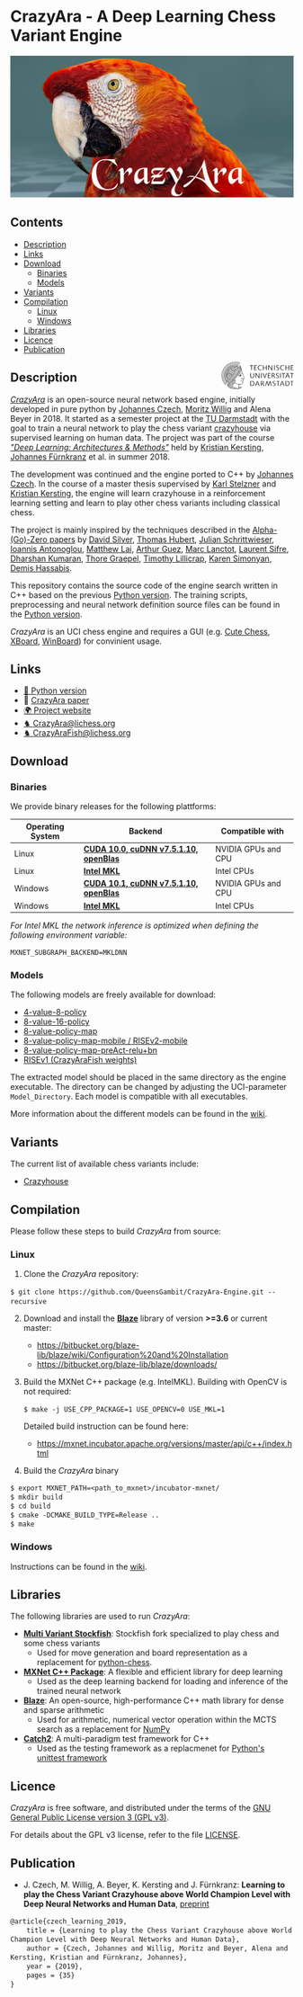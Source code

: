 # CrazyAra - A Deep Learning Chess Variant Engine
![CRAZYARA_LOGO](media/crazyara_logo_medium.png "rc")

## Contents
* [Description](#description)
* [Links](#links)
* [Download](#download)
    * [Binaries](#binaries)
    * [Models](#models)
* [Variants](#variants)
* [Compilation](#compilation)
    * [Linux](#linux)
    * [Windows](#windows)
* [Libraries](#libraries)
* [Licence](#licence)
* [Publication](#publication)

<img align="right" src="media/TU_logo.png" width="128">

## Description

[_CrazyAra_](https://crazyara.org/) is an open-source neural network based engine, initially developed in pure python by [Johannes Czech](https://github.com/QueensGambit), [Moritz Willig](https://github.com/MoritzWillig) and Alena Beyer in 2018.
It started as a semester project at the [TU Darmstadt](https://www.tu-darmstadt.de/index.en.jsp) with the goal to train a neural network to play the chess variant [crazyhouse](https://en.wikipedia.org/wiki/Crazyhouse) via supervised learning on human data.
The project was part of the course [_"Deep Learning: Architectures & Methods"_](https://piazza.com/tu-darmstadt.de/summer2019/20001034iv/home) held by [Kristian Kersting](https://ml-research.github.io/people/kkersting/index.html), [Johannes Fürnkranz](http://www.ke.tu-darmstadt.de/staff/juffi) et al. in summer 2018.

The development was continued and the engine ported to C++ by [Johannes Czech](https://github.com/QueensGambit). In the course of a master thesis supervised by [Karl Stelzner](https://ml-research.github.io/people/kstelzner/) and [Kristian Kersting](https://ml-research.github.io/people/kkersting/index.html), the engine will learn crazyhouse in a reinforcement learning setting and learn to play other chess variants including classical chess.

The project is mainly inspired by the techniques described in the [Alpha-(Go)-Zero papers](https://arxiv.org/abs/1712.01815) by [David Silver](https://arxiv.org/search/cs?searchtype=author&query=Silver%2C+D), [Thomas Hubert](https://arxiv.org/search/cs?searchtype=author&query=Hubert%2C+T), [Julian Schrittwieser](https://arxiv.org/search/cs?searchtype=author&query=Schrittwieser%2C+J), [Ioannis Antonoglou](https://arxiv.org/search/cs?searchtype=author&query=Antonoglou%2C+I), [Matthew Lai](https://arxiv.org/search/cs?searchtype=author&query=Lai%2C+M), [Arthur Guez](https://arxiv.org/search/cs?searchtype=author&query=Guez%2C+A), [Marc Lanctot](https://arxiv.org/search/cs?searchtype=author&query=Lanctot%2C+M), [Laurent Sifre](https://arxiv.org/search/cs?searchtype=author&query=Sifre%2C+L), [Dharshan Kumaran](https://arxiv.org/search/cs?searchtype=author&query=Kumaran%2C+D), [Thore Graepel](https://arxiv.org/search/cs?searchtype=author&query=Graepel%2C+T), [Timothy Lillicrap](https://arxiv.org/search/cs?searchtype=author&query=Lillicrap%2C+T), [Karen Simonyan](https://arxiv.org/search/cs?searchtype=author&query=Simonyan%2C+K), [Demis Hassabis](https://arxiv.org/search/cs?searchtype=author&query=Hassabis%2C+D).

This repository contains the source code of the engine search written in C++ based on the previous [Python version](https://github.com/QueensGambit/CrazyAra).
The training scripts, preprocessing and neural network definition source files can be found in the [Python version](https://github.com/QueensGambit/CrazyAra).

_CrazyAra_ is an UCI chess engine and requires a GUI (e.g. [Cute Chess](https://github.com/cutechess/cutechess), [XBoard](https://www.gnu.org/software/xboard/), [WinBoard](http://hgm.nubati.net/)) for convinient usage.

## Links
* [:snake: Python version](https://github.com/QueensGambit/CrazyAra/)
* :notebook_with_decorative_cover: [CrazyAra paper](http://arxiv.org/abs/1908.06660)
* [:earth_africa: Project website](https://crazyara.org/)
* [♞ CrazyAra@lichess.org](https://lichess.org/@/CrazyAra)
* [♞ CrazyAraFish@lichess.org](https://lichess.org/@/CrazyAraFish)

## Download

### Binaries

We provide binary releases for the following plattforms:

Operating System | Backend | Compatible with
--- | --- | ---
Linux | [**CUDA 10.0, cuDNN v7.5.1.10, openBlas**](https://github.com/QueensGambit/CrazyAra-Engine/releases/download/0.6.0/CrazyAra_0.6.0_Linux_CUDA.zip) | NVIDIA GPUs and CPU
Linux | [**Intel MKL**](https://github.com/QueensGambit/CrazyAra-Engine/releases/download/0.6.0/CrazyAra_0.6.0_Linux_MKL.zip) | Intel CPUs
Windows | [**CUDA 10.1, cuDNN v7.5.1.10, openBlas**](https://github.com/QueensGambit/CrazyAra-Engine/releases/download/0.6.0/CrazyAra_0.6.0_Win_CUDA.zip) | NVIDIA GPUs and CPU
Windows | [**Intel MKL**](https://github.com/QueensGambit/CrazyAra-Engine/releases/download/0.6.0/CrazyAra_0.6.0_Win_MKL.zip) | Intel CPUs

_For Intel MKL the network inference is optimized when defining the following environment variable:_
```
MXNET_SUBGRAPH_BACKEND=MKLDNN
```

### Models

The following models are freely available for download:
* [4-value-8-policy](https://github.com/QueensGambit/CrazyAra-Engine/releases/download/0.6.0/4-value-8-policy.zip)
* [8-value-16-policy](https://github.com/QueensGambit/CrazyAra-Engine/releases/download/0.6.0/8-value-16-policy.zip)
* [8-value-policy-map](https://github.com/QueensGambit/CrazyAra-Engine/releases/download/0.6.0/4-value-8-policy.zip)
* [8-value-policy-map-mobile / RISEv2-mobile](https://github.com/QueensGambit/CrazyAra-Engine/releases/download/0.6.0/RISEv2-mobile.zip)
* [8-value-policy-map-preAct-relu+bn](https://github.com/QueensGambit/CrazyAra-Engine/releases/download/0.6.0/RISEv2-mobile.zip)
* [RISEv1 (CrazyAraFish weights)](https://github.com/QueensGambit/CrazyAra-Engine/releases/download/0.6.0/CrazyAraFish_RISEv1.zip)

The extracted model should be placed in the same directory as the engine executable.
The directory can be changed by adjusting the UCI-parameter `Model_Directory`.
Each model is compatible with all executables.

More information about the different models can be found in the [wiki](https://github.com/QueensGambit/CrazyAra-Engine/wiki/Model-description).

## Variants
The current list of available chess variants include:
* [Crazyhouse](https://lichess.org/variant/crazyhouse)

## Compilation

Please follow these steps to build _CrazyAra_ from source:

### Linux

1. Clone the _CrazyAra_ repository:

```$ git clone https://github.com/QueensGambit/CrazyAra-Engine.git --recursive```

2. Download and install the [**Blaze**](https://bitbucket.org/blaze-lib/blaze/src/master/) library of version **>=3.6** or current master:
	* https://bitbucket.org/blaze-lib/blaze/wiki/Configuration%20and%20Installation
	* https://bitbucket.org/blaze-lib/blaze/downloads/



3. Build the MXNet C++ package (e.g. IntelMKL). Building with OpenCV is not required:

   ```$ make -j USE_CPP_PACKAGE=1 USE_OPENCV=0 USE_MKL=1```
   
   Detailed build instruction can be found here:
   	* https://mxnet.incubator.apache.org/versions/master/api/c++/index.html

4. Build the _CrazyAra_ binary
```
$ export MXNET_PATH=<path_to_mxnet>/incubator-mxnet/
$ mkdir build
$ cd build
$ cmake -DCMAKE_BUILD_TYPE=Release ..
$ make
```

### Windows
Instructions can be found in the [wiki](https://github.com/QueensGambit/CrazyAra-Engine/wiki/Compile-instructions-for-Windows).

## Libraries
The following libraries are used to run _CrazyAra_:

* [**Multi Variant Stockfish**](https://github.com/ddugovic/Stockfish): Stockfish fork specialized to play chess and some chess variants
	* Used for move generation and board representation as a replacement for [python-chess](https://github.com/niklasf/python-chess).
* [**MXNet C++ Package**](https://github.com/apache/incubator-mxnet/tree/master/cpp-package): A flexible and efficient library for deep learning
	* Used as the deep learning backend for loading and inference of the trained neural network
* [**Blaze**](https://bitbucket.org/blaze-lib/blaze/src/master/): An open-source, high-performance C++ math library for dense and sparse arithmetic
	* Used for arithmetic, numerical vector operation within the MCTS search as a replacement for [NumPy](https://numpy.org/)
* [**Catch2**](https://github.com/catchorg/Catch2): A multi-paradigm test framework for C++
	* Used as the testing framework as a replacmenet for [Python's unittest framework](https://docs.python.org/3/library/unittest.html)

## Licence

_CrazyAra_ is free software, and distributed under the terms of the [GNU General Public License version 3 (GPL v3)](https://www.gnu.org/licenses/gpl-3.0.en.html).

For details about the GPL v3 license, refer to the file [LICENSE](https://github.com/QueensGambit/CrazyAraMCTS/blob/master/LICENSE).

## Publication
* J. Czech, M. Willig, A. Beyer, K. Kersting and J. Fürnkranz: **Learning to play the Chess Variant Crazyhouse above World Champion Level with Deep Neural Networks and Human Data**, [preprint](http://arxiv.org/abs/1908.06660)
```
@article{czech_learning_2019,
	title = {Learning to play the Chess Variant Crazyhouse above World Champion Level with Deep Neural Networks and Human Data},
	author = {Czech, Johannes and Willig, Moritz and Beyer, Alena and Kersting, Kristian and Fürnkranz, Johannes},
	year = {2019},
	pages = {35}
}
```

